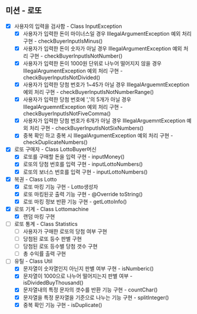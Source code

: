 미션 - 로또
-

- [x] 사용자의 입력을 검사함 - Class InputException
  - [x] 사용자가 입력한 돈이 마이너스일 경우 IllegalArgumentException 예외 처리 구현 - checkBuyerInputIsMinus()
  - [x] 사용자가 입력한 돈이 숫자가 아닐 경우 IllegalArgumentException 예외 처리 구현 - checkBuyerInputIsNotNumber()
  - [x] 사용자가 입력한 돈이 1000원 단위로 나누어 떨어지지 않을 경우 IllegalArgumentException 예외 처리 구현 - checkBuyerInputIsNotDivided()
  - [x] 사용자가 입력한 당첨 번호가 1~45가 아닐 경우 IllegalArguemntException 예외 처리 구현 - checkBuyerInputIsNotNumberRange()
  - [x] 사용자가 입력한 당첨 번호에 ','의 5개가 아닐 경우 IllegalArguemntException 예외 처리 구현 - checkBuyerInputIsNotFiveComma()
  - [x] 사용자가 입력한 당첨 번호가 6개가 아닐 경우 IllegalArguemntException 예외 처리 구현 - checkBuyerInputIsNotSixNumbers()
  - [x] 중복 확인 하고 중복 시 IllegalArgumentException 예외 처리 구현 - checkDuplicateNumbers()

- [x] 로또 구매자 - Class LottoBuyer머신
  - [x] 로또를 구매할 돈을 입력 구현 - inputMoney()
  - [x] 로또의 당첨 번호를 입력 구현 - inputLottoNumbers()
  - [x] 로또의 보너스 번호를 입력 구현 - inputLottoNumbers()

- [x] 복권 - Class Lotto
  - [x] 로또 마킹 기능 구현 - Lotto생성자
  - [x] 로또 마킹된곳 출력 기능 구현 - @Override toString() 
  - [x] 로또 마킹 정보 반환 기능 구현 - getLottoInfo()

-[x] 로또 기계 - Class Lottomachine
  - [x] 랜덤 마킹 구현

-[ ] 로또 통계 - Class Statistics
  - [ ] 사용자가 구매한 로또의 당첨 여부 구현
  - [ ] 당첨된 로또 등수 판별 구현
  - [ ] 당첨된 로또 등수별 당첨 갯수 구현
  - [ ] 총 수익률 출력 구현

-[ ] 유틸 - Class Util
  - [x] 문자열이 숫자열인지 아닌지 판별 여부 구현 - isNumberic()
  - [x] 문자열이 1000으로 나누어 떨어지는지 판별 여부 - isDividedBuyThousand()
  - [x] 문자열내의 특정 문자의 갯수를 반환 기능 구현 - countChar()
  - [x] 문자열을 특정 문자열을 기준으로 나누는 기능 구현 - splitInteger()
  - [x] 중복 확인 기능 구현 - isDuplicate()